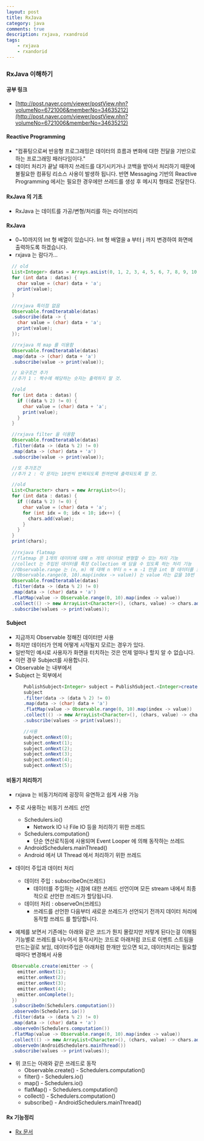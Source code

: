 ```yaml
---
layout: post
title: RxJava
category: java
comments: true
description: rxjava, rxandroid
tags:
    - rxjava
    - rxandorid
---
```


### RxJava 이해하기
 
####  공부 링크

 - [http://post.naver.com/viewer/postView.nhn?volumeNo=6721006&memberNo=34635212](http://post.naver.com/viewer/postView.nhn?volumeNo=6721006&memberNo=34635212)


#### Reactive Programming
 - "컴퓨팅으로써 반응형 프로그래밍은 데이터의 흐름과 변화에 대한 전달을 기반으로 하는 프로그래밍 패러다임이다."
 - 데이터 처리가 끝날 때까지 쓰레드를 대기시키거나 코백을 받아서 처리하기 때문에 불필요한 컴퓨팅 리소스 사용이 발생하 됩니다. 반면 Messaging 기반의 Reactive Programming 에서는 필요한 경우에만 쓰레드를 생성 후 메시지 형태로 전달한다.

#### RxJava 의 기초
 - RxJava 는 데이트를 가공/변형/처리를 하는 라이브러리

#### RxJava 
 - 0~10까지의 Int 형 배열이 있습니다. Int 형 배열을 a 부터 j 까지 변경하여 화면에 출력하도록 하겠습니다.
 - rxjava 는 람다가...

  ```java
    // old
    List<Integer> datas = Arrays.asList(0, 1, 2, 3, 4, 5, 6, 7, 8, 9, 10);
    for (int data : datas) {
      char value = (char) data + 'a';
      print(value);
    }

    //rxjava 특이점 없음
    Observable.fromIteratable(datas)
    .subscribe(data -> {
      char value = (char) data + 'a';
      print(value);
    });

    //rxjava 의 map 를 이용함
    Observable.fromIteratable(datas)
    .map(data -> (char) data + 'a')
    .subscribe(value -> print(value));

    // 요구조건 추가 
    //추가 1 : 짝수에 해당하는 숫자는 출력하지 말 것.

    //old
    for (int data : datas) {
      if ((data % 2) != 0) {
        char value = (char) data + 'a';
        print(value);
      }
    }

    //rxjava filter 을 이용함
    Observable.fromIteratable(datas)
    .filter(data -> (data % 2) != 0)
    .map(data -> (char) data + 'a')
    .subscribe(value -> print(value));

    //또 추가조건
    //추가 2 : 각 문자는 10번씩 반복되도록 한꺼번에 출력되도록 할 것.

    //old
    List<Character> chars = new ArrayList<>();
    for (int data : datas) {
      if ((data % 2) != 0) {
        char value = (char) data + 'a';    
        for (int idx = 0; idx < 10; idx++) {
          chars.add(value);
        }
      }
    }
    print(chars);
     
    //rxjava flatmap 
    //flatmap 은 1개의 데이터에 대해 n 개의 데이터로 변형할 수 있는 처리 기능
    //collect 는 주입된 데이터를 특정 Collection 에 담을 수 있도록 하는 처리 기능
    //Observable.range 는 (n, m) 에 대해 n 부터 n + m -1 만큼 int 형 데이터를 호출해주는 데이터로
    //Observable.range(0, 10).map(index -> value)) 는 value 라는 값을 10번 반복
    Observable.fromIteratable(datas)
    .filter(data -> (data % 2) != 0)
    .map(data -> (char) data + 'a')
    .flatMap(value -> Observable.range(0, 10).map(index -> value))
    .collect(() -> new ArrayList<Character>(), (chars, value) -> chars.add(value))
    .subscribe(values -> print(values));

  ```   

#### Subject
 - 지금까지 Observable 정해진 데이터만 사용
 - 하지만 데이터가 언제 어떻게 시작될지 모르는 경우가 있다.
 - 일반적인 예시로 사용자가 화면을 터치하는 것은 언제 얼마나 할지 알 수 없습니다.
 - 이런 경우 Subject를 사용합니다.
 - Observable 는 내부에서
 - Subject 는 외부에서
   ```java
      PublishSubject<Integer> subject = PublishSubject.<Integer>create();
      subject
      .filter(data -> (data % 2) != 0)
      .map(data -> (char) data + 'a')
      .flatMap(value -> Observable.range(0, 10).map(index -> value))
      .collect(() -> new ArrayList<Character>(), (chars, value) -> chars.add(value))
      .subscribe(values -> print(values));

      //사용
      subject.onNext(0);
      subject.onNext(1);
      subject.onNext(2);
      subject.onNext(3);
      subject.onNext(4);
      subject.onNext(5);
   ```

#### 비동기 처리하기
 - rxjava 는 비동기처리에 굉장히 유연하고 쉽게 사용 가능
 - 주로 사용하는 비동기 쓰레드 선언
   - Schedulers.io()
     - Network IO 나 File IO 등을 처리하기 위한 쓰레드
   - Schedulers.computation()
     - 단순 연산로직등에 사용되며 Event Looper 에 의해 동작하는 쓰레드
   -  AndroidSchedulers.mainThread()  
     - Android 에서 UI Thread 에서 처리하기 위한 쓰레드
 - 데이터 주입과 데이터 처리
   - 데이터 주입 : subscribeOn(쓰레드)
     - 데이터를 주입하는 시점에 대한 쓰레드 선언이며 모든 stream 내에서 최종적으로 선언한
쓰레드가 할당됩니다.
   - 데이터 처리 : observeOn(쓰레드)     
     - 쓰레드를 선언한 다음부터 새로운 쓰레드가 선언되기 전까지 데이터 처리에 동작할 쓰레드
를 할당합니다.

  - 예제를 보면서 기존에는 아래와 같은 코드가 뭔지 몰랐지만 저렇게 된다는걸 이해됨 기능별로 쓰레드를 나누어서 동작시키는 코드로 아래처럼 코드로 이벤트 스트림을 만드는걸로 보임, 데이터주입은 아래처럼 한개만 있으면 되고, 데이터처리는 필요할때마다 변경해서 사용

  ```java
    Observable.create(emitter -> {
      emitter.onNext(1);
      emitter.onNext(2);
      emitter.onNext(3);
      emitter.onNext(4);
      emitter.onComplete();
    })
    .subscribeOn(Schedulers.computation())
    .observeOn(Schedulers.io())
    .filter(data -> (data % 2) != 0)
    .map(data -> (char) data + 'a')
    .observeOn(Schedulers.computation())
    .flatMap(value -> Observable.range(0, 10).map(index -> value))
    .collect(() -> new ArrayList<Character>(), (chars, value) -> chars.add(value))
    .observeOn(AndroidSchedulers.mainThread())
    .subscribe(values -> print(values));
  ```
  - 위 코드는 아래와 같은 쓰레드로 동작
    - Observable.create() - Schedulers.computation()
    - filter() - Schedulers.io()
    - map() - Schedulers.io()
    - flatMap() - Schedulers.computation()
    - collect() - Schedulers.computation()
    - subscribe() - AndroidSchedulers.mainThread()

#### Rx 기능정리
 - [Rx 문서](http://reactivex.io/documentation/operators.html#alphabetical)